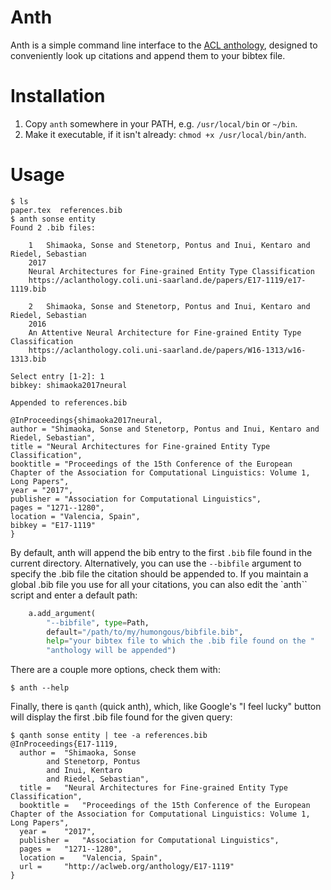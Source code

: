 # Anth

Anth is a simple command line interface to the [ACL anthology](https://aclanthology.coli.uni-saarland.de/), designed to conveniently look up citations and append them to your bibtex file.


# Installation

1. Copy `anth` somewhere in your PATH, e.g. `/usr/local/bin` or `~/bin`.
2. Make it executable, if it isn't already: `chmod +x /usr/local/bin/anth`.

# Usage

```
$ ls
paper.tex  references.bib
$ anth sonse entity
Found 2 .bib files:

    1	Shimaoka, Sonse and Stenetorp, Pontus and Inui, Kentaro and Riedel, Sebastian
	2017
	Neural Architectures for Fine-grained Entity Type Classification
	https://aclanthology.coli.uni-saarland.de/papers/E17-1119/e17-1119.bib

    2	Shimaoka, Sonse and Stenetorp, Pontus and Inui, Kentaro and Riedel, Sebastian
	2016
	An Attentive Neural Architecture for Fine-grained Entity Type Classification
	https://aclanthology.coli.uni-saarland.de/papers/W16-1313/w16-1313.bib

Select entry [1-2]: 1
bibkey: shimaoka2017neural

Appended to references.bib

@InProceedings{shimaoka2017neural,
author = "Shimaoka, Sonse and Stenetorp, Pontus and Inui, Kentaro and Riedel, Sebastian",
title = "Neural Architectures for Fine-grained Entity Type Classification",
booktitle = "Proceedings of the 15th Conference of the European Chapter of the Association for Computational Linguistics: Volume 1, Long Papers",
year = "2017",
publisher = "Association for Computational Linguistics",
pages = "1271--1280",
location = "Valencia, Spain",
bibkey = "E17-1119"
}
```

By default, anth will append the bib entry to the first `.bib` file found in the current directory. Alternatively, you can use the `--bibfile` argument to specify the .bib file the citation should be appended to. If you maintain a global .bib file you use for all your citations, you can also edit the `anth`` script and enter a default path:

```Python
    a.add_argument(
        "--bibfile", type=Path,
		default="/path/to/my/humongous/bibfile.bib",
		help="your bibtex file to which the .bib file found on the "
		"anthology will be appended")
```

There are a couple more options, check them with:

```
$ anth --help
```

Finally, there is `qanth` (quick anth), which, like Google's "I feel lucky" button will display the first .bib file found for the given query:

```
$ qanth sonse entity | tee -a references.bib
@InProceedings{E17-1119,
  author = 	"Shimaoka, Sonse
		and Stenetorp, Pontus
		and Inui, Kentaro
		and Riedel, Sebastian",
  title = 	"Neural Architectures for Fine-grained Entity Type Classification",
  booktitle = 	"Proceedings of the 15th Conference of the European Chapter of the Association for Computational Linguistics: Volume 1, Long Papers",
  year = 	"2017",
  publisher = 	"Association for Computational Linguistics",
  pages = 	"1271--1280",
  location = 	"Valencia, Spain",
  url = 	"http://aclweb.org/anthology/E17-1119"
}
```

